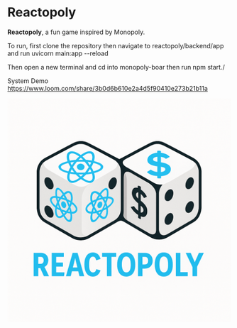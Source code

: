 # Reactopoly

**Reactopoly**, a fun game inspired by Monopoly.

To run, first clone the repository then navigate to reactopoly/backend/app and run uvicorn main:app --reload

Then open a new terminal and cd into monopoly-boar then run npm start./

System Demo https://www.loom.com/share/3b0d6b610e2a4d5f90410e273b21b11a

![Reactopoly Logo](src/assets/logo.png)

